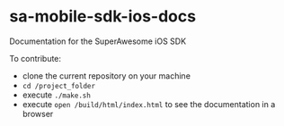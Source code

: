# sa-mobile-sdk-ios-docs
Documentation for the SuperAwesome iOS SDK

To contribute:
* clone the current repository on your machine
* ```cd /project_folder```
* execute ```./make.sh``` 
* execute ```open /build/html/index.html``` to see the documentation in a browser

